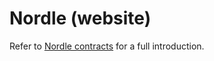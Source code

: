# Nordle (website)

Refer to [Nordle contracts](https://github.com/Nordle-404/nordle-v2/blob/dev/README.md) for a full introduction.
